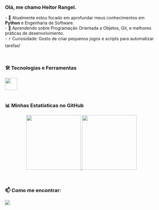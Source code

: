 ### Olá, me chamo Heitor Rangel.

<p align="left"> 
  - 🔭 Atualmente estou focado em aprofundar meus conhecimentos em <strong>Python</strong> e Engenharia de Software.<br>
  - 🌱 Aprendendo sobre Programação Orientada a Objetos, Git, e melhores práticas de desenvolvimento.<br>
  - ⚡ Curiosidade: Gosto de criar pequenos jogos e scripts para automatizar tarefas!
</p>

<br>

### 🛠️ Tecnologias e Ferramentas

<div align="left">
  <a href="https://skillicons.dev">
    <img height="40em" src="https://skillicons.dev/icons?i=python,git,github,vscode"/>
  </a>
</div>

<br>

### 📊 Minhas Estatísticas no GitHub

<p align="center">
  <a href="https://github.com/anuraghazra/github-readme-stats">
    <img height="180em" src="https://github-readme-stats.vercel.app/api?username=Hebaran&show_icons=true&theme=dracula&include_all_commits=true&count_private=true"/>
  </a>
  <a href="https://github.com/anuraghazra/github-readme-stats">
    <img height="180em" src="https://github-readme-stats.vercel.app/api/top-langs/?username=Hebaran&layout=compact&langs_count=7&theme=dracula"/>
  </a>
</p>

<br>

### 📫 Como me encontrar:

<div align="left"> 
  <a href="https://www.linkedin.com/in/heitor-rangel/" target="_blank"><img src="https://img.shields.io/badge/-LinkedIn-%230077B5?style=for-the-badge&logo=linkedin&logoColor=white" target="_blank"></a> 
</div>
